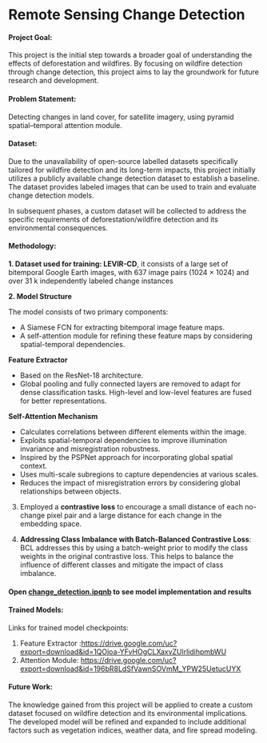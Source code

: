 # Remote Sensing Change Detection

#### **Project Goal:**
This project is the initial step towards a broader goal of understanding the effects of deforestation and wildfires. By focusing on wildfire detection through change detection, this project aims to lay the groundwork for future research and development.

#### **Problem Statement:**
Detecting changes in land cover, for satellite imagery, using pyramid spatial–temporal attention module.

#### **Dataset:**
Due to the unavailability of open-source labelled datasets specifically tailored for wildfire detection and its long-term impacts, this project initially utilizes a publicly available change detection dataset to establish a baseline. The dataset provides labeled images that can be used to train and evaluate change detection models. 

In subsequent phases, a custom dataset will be collected to address the specific requirements of deforestation/wildfire detection and its environmental consequences.

#### **Methodology:**

**1. Dataset used for training: LEVIR-CD**, it consists of a large set of bitemporal Google Earth images, with 637 image pairs (1024 × 1024) and over 31 k independently labeled change instances

**2. Model Structure**

The model consists of two primary components:

* A Siamese FCN for extracting bitemporal image feature maps.
* A self-attention module for refining these feature maps by considering spatial-temporal dependencies.

**Feature Extractor**

* Based on the ResNet-18 architecture.
* Global pooling and fully connected layers are removed to adapt for dense classification tasks. High-level and low-level features are fused for better representations.

**Self-Attention Mechanism**

* Calculates correlations between different elements within the image.
* Exploits spatial-temporal dependencies to improve illumination invariance and 		misregistration robustness.
* Inspired by the PSPNet approach for incorporating global spatial context.
* Uses multi-scale subregions to capture dependencies at various scales.
* Reduces the impact of misregistration errors by considering global relationships between objects.

3. Employed a **contrastive loss** to encourage a small distance of each no-change pixel pair and a large distance for each change in the embedding space.

4. **Addressing Class Imbalance with Batch-Balanced Contrastive Loss**: BCL addresses this by using a batch-weight prior to modify the class weights in the original contrastive loss. This helps to balance the influence of different classes and mitigate the impact of class imbalance.


#### **Open [change_detection.ipqnb](https://github.com/robinsonlakranew/change_detection/blob/main/change_detection.ipynb) to see model implementation and results**


#### **Trained Models:**
Links for trained model checkpoints:
1. Feature Extractor :https://drive.google.com/uc?export=download&id=1QOjoa-YFvHOgCLXaxvZUlrlidihpmbWU
2. Attention Module: https://drive.google.com/uc?export=download&id=196bR8LdSfVawnSOVmM_YPW25UetucUYX

#### **Future Work:**
The knowledge gained from this project will be applied to create a custom dataset focused on wildfire detection and its environmental implications. The developed model will be refined and expanded to include additional factors such as vegetation indices, weather data, and fire spread modeling.

